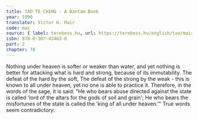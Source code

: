 ```yaml
---
title: TAO TE CHING - A Bantam Book
year: 1990
translator: Victor H. Mair
code: mai
source: { label: terebess.hu, url: https://terebess.hu/english/tao/mair.html }
isbn: 978-0-307-43463-0
part: 2
chapter: 78
---
```


Nothing under heaven is softer or weaker than water,
and yet nothing is better for attacking what is hard and strong,
because of its immutability.
The defeat of the hard by the soft,
The defeat of the strong by the weak -
this is known to all under heaven, yet no one is able to practice it.
Therefore,
in the words of the sage, it is said:
"He who bears abuse directed against the state is called 'lord of the altars for the gods of soil and grain';
He who bears the misfortunes of the state is called the 'king of all under heaven.'"
True words seem contradictory.
